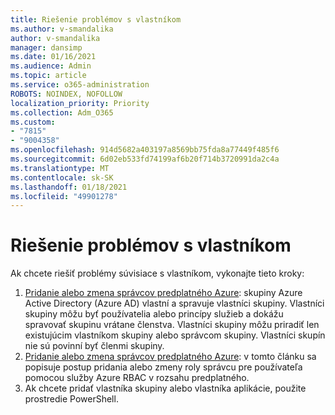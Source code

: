 ```yaml
---
title: Riešenie problémov s vlastníkom
ms.author: v-smandalika
author: v-smandalika
manager: dansimp
ms.date: 01/16/2021
ms.audience: Admin
ms.topic: article
ms.service: o365-administration
ROBOTS: NOINDEX, NOFOLLOW
localization_priority: Priority
ms.collection: Adm_O365
ms.custom:
- "7815"
- "9004358"
ms.openlocfilehash: 914d5682a403197a8569bb75fda8a77449f485f6
ms.sourcegitcommit: 6d02eb533fd74199af6b20f714b3720991da2c4a
ms.translationtype: MT
ms.contentlocale: sk-SK
ms.lasthandoff: 01/18/2021
ms.locfileid: "49901278"
---
```

# <a name="troubleshoot-owner-issues"></a>Riešenie problémov s vlastníkom

Ak chcete riešiť problémy súvisiace s vlastníkom, vykonajte tieto kroky:

1. [Pridanie alebo zmena správcov predplatného Azure](https://docs.microsoft.com/azure/active-directory/fundamentals/active-directory-accessmanagement-managing-group-owners): skupiny Azure Active Directory (Azure AD) vlastní a spravuje vlastníci skupiny. Vlastníci skupiny môžu byť používatelia alebo princípy služieb a dokážu spravovať skupinu vrátane členstva. Vlastníci skupiny môžu priradiť len existujúcim vlastníkom skupiny alebo správcom skupiny. Vlastníci skupín nie sú povinní byť členmi skupiny.
2. [Pridanie alebo zmena správcov predplatného Azure](https://docs.microsoft.com/azure/cost-management-billing/manage/add-change-subscription-administrator): v tomto článku sa popisuje postup pridania alebo zmeny roly správcu pre používateľa pomocou služby Azure RBAC v rozsahu predplatného.
3. Ak chcete pridať vlastníka skupiny alebo vlastníka aplikácie, použite prostredie PowerShell.
